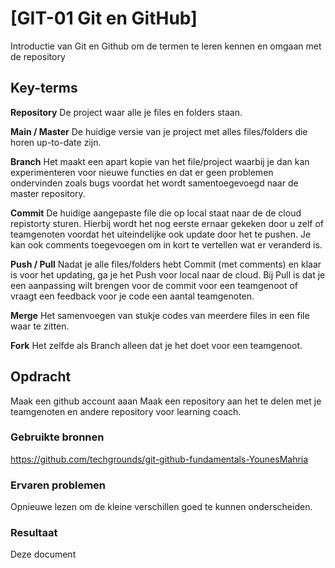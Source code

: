 # [GIT-01 Git en GitHub]
Introductie van Git en Github om de termen te leren kennen en omgaan met de repository

## Key-terms
**Repository**
De project waar alle je files en folders staan.

**Main / Master**
De huidige versie van je project met alles files/folders die horen up-to-date zijn.

**Branch**
Het maakt een apart kopie van het file/project waarbij je dan kan experimenteren  voor nieuwe functies en dat er geen problemen ondervinden zoals bugs voordat het wordt samentoegevoegd naar de master repository. 

**Commit**
De huidige aangepaste file die op local staat naar de de cloud repistorty sturen. Hierbij wordt het nog eerste ernaar gekeken door u zelf of teamgenoten voordat het uiteindelijke ook update door het te pushen. Je kan ook comments toegevoegen om in kort te vertellen wat er veranderd is.

**Push / Pull**
Nadat je alle files/folders hebt Commit (met comments) en klaar is voor het updating, ga je het Push voor local naar de cloud. Bij Pull is dat je een aanpassing wilt brengen voor de commit voor een teamgenoot of vraagt een feedback voor je code een aantal teamgenoten.

**Merge**
Het samenvoegen van stukje codes van meerdere files in een file waar te zitten.


**Fork**
Het zelfde als Branch alleen dat je het doet voor een teamgenoot.


## Opdracht
Maak een github account aaan
Maak een repository aan het te delen met je teamgenoten en andere repository voor learning coach.

### Gebruikte bronnen
https://github.com/techgrounds/git-github-fundamentals-YounesMahria

### Ervaren problemen
Opnieuwe lezen om de kleine verschillen goed te kunnen onderscheiden.

### Resultaat
Deze document
